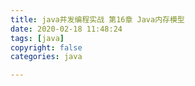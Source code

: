 ```yaml
---
title: java并发编程实战 第16章 Java内存模型
date: 2020-02-18 11:48:24
tags: [java]
copyright: false
categories: java

---
```


